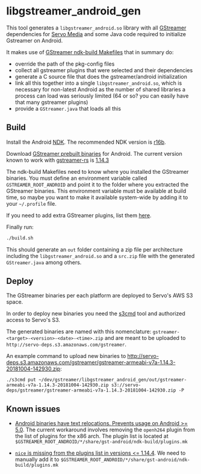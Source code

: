 # libgstreamer_android_gen
This tool generates a `libgstreamer_android.so` library with all
[GStreamer](https://gstreamer.freedesktop.org/) dependencies for
[Servo Media](https://github.com/ferjm/media) and some Java code
required to initialize Gstreamer on Android.

It makes use of
[GStreamer ndk-build Makefiles](https://cgit.freedesktop.org/gstreamer/cerbero/tree/data/ndk-build)
that in summary do:
* override the path of the pkg-config files
* collect all gstreamer plugins that were selected and their dependencies
* generate a C source file that does the gstreamer/android initialization
* link all this together into a single `libgstreamer_android.so`, which is
necessary for non-latest Android as the number of shared libraries a process
can load was seriously limited (64 or so? you can easily have that many gstreamer plugins)
* provide a `GStreamer.java` that loads all this

## Build
Install the Android [NDK](https://developer.android.com/ndk/guides/index.html#install).
The recommended NDK version is [r16b](https://developer.android.com/ndk/downloads/older_releases.html).

Download [GStreamer prebuilt binaries](https://gstreamer.freedesktop.org/data/pkg/android/)
for Android. The current version known to work with [gstreamer-rs](https://github.com/sdroege/gstreamer-rs)
is [1.14.3](https://gstreamer.freedesktop.org/data/pkg/android/1.14.3/)

The ndk-build Makefiles need to know where you installed the GStreamer binaries.
You must define an environment variable called `GSTREAMER_ROOT_ANDROID` and point it to the
folder where you extracted the GStreamer binaries. This environment variable must be available
at build time, so maybe you want to make it available system-wide by adding it to your `~/.profile` file.

If you need to add extra GStreamer plugins, list them
[here](https://github.com/ferjm/libgstreamer_android_gen/blob/master/jni/Android.mk#L29).

Finally run:

```bash
./build.sh
```

This should generate an `out` folder containing a zip file per architecture including the
`libgstreamer_android.so` and a `src.zip` file with the generated `GStreamer.java` among others.

## Deploy
The GStreamer binaries per each platform are deployed to Servo's AWS S3 space.

In order to deploy new binaries you need the [s3cmd](https://s3tools.org/s3cmd) tool and authorized access to Servo's S3.

The generated binaries are named with this nomenclature: `gstreamer-<target>-<version>-<date>-<time>.zip` and are meant to be uploaded to `http://servo-deps.s3.amazonaws.com/gstreamer`.

An example command to upload new binaries to http://servo-deps.s3.amazonaws.com/gstreamer/gstreamer-armeabi-v7a-1.14.3-20181004-142930.zip:
```
./s3cmd put ~/dev/gstreamer/libgstreamer_android_gen/out/gstreamer-armeabi-v7a-1.14.3-20181004-142930.zip s3://servo-deps/gstreamer/gstreamer-armeabi-v7a-1.14.3-20181004-142930.zip -P
```

## Known issues
* [Android binaries have text relocations. Prevents usage on Android >= 5.0](https://gitlab.freedesktop.org/gstreamer/cerbero/issues/8). The current workaround involves removing the `openh264` plugin from the list of plugins for the x86 arch. The plugin list is located at `$GSTREAMER_ROOT_ANDROID/*/share/gst-android/ndk-build/plugins.mk`

* [`nice` is missing from the plugins list in versions <= 1.14.4](https://github.com/servo/servo/pull/22780#discussion_r252767768). We need to manually add it to `$GSTREAMER_ROOT_ANDROID/*/share/gst-android/ndk-build/plugins.mk`

